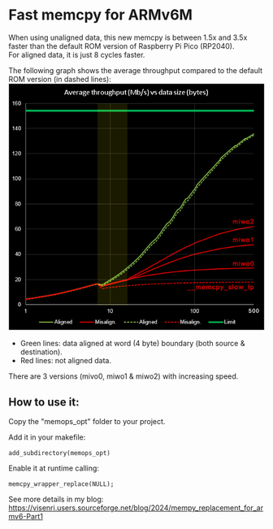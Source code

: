 # Fast memcpy for ARMv6M

When using unaligned data, this new memcpy is between 1.5x and 3.5x faster than the default ROM version of Raspberry Pi Pico (RP2040).   
For aligned data, it is just 8 cycles faster.

The following graph shows the average throughput compared to the default ROM version (in dashed lines):
![](./memops_opt/images/memcpy_comparison_ram.png)

 - Green lines: data aligned at word (4 byte) boundary (both source & destination).
 - Red lines: not aligned data.
 
There are 3 versions (mivo0, miwo1 & miwo2) with increasing speed.

## How to use it:
Copy the "memops_opt" folder to your project.

Add it in your makefile:
~~~~
add_subdirectory(memops_opt)
~~~~

Enable it at runtime calling:
~~~~
memcpy_wrapper_replace(NULL);
~~~~

See more details in my blog: 
https://visenri.users.sourceforge.net/blog/2024/mempy_replacement_for_armv6-Part1
